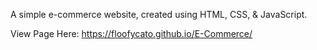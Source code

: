 A simple e-commerce website, created using HTML, CSS, & JavaScript.

View Page Here: https://floofycato.github.io/E-Commerce/
